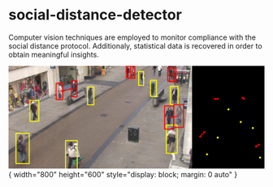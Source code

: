 # social-distance-detector
Computer vision techniques are employed to monitor compliance with the social distance protocol. Additionaly, statistical data is recovered in order to obtain meaningful insights.

[![Demonstration](/media/screenshot.png)](https://www.youtube.com/watch?v=pm3YnYfA7as){ width="800" height="600" style="display: block; margin: 0 auto" }

